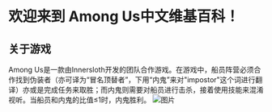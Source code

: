 # 欢迎来到 Among Us中文维基百科！
## 关于游戏
 Among Us是一款由Innersloth开发的团队合作游戏。在游戏中，船员阵营必须合作找到伪装者（亦可译为“冒名顶替者”，下用“内鬼”来对"impostor"这个词进行翻译）亦或是完成任务来取胜；而内鬼则需要对船员进行击杀，接着使用技能来混淆视听。当船员和内鬼的比值≤1时，内鬼胜利。
![图片]([https://upload-images.jianshu.io/upload_images/703764-605e3cc2ecb664f6.jpg?imageMogr2/auto-orient/strip%7CimageView2/2/w/1240](https://static.wikia.nocookie.net/central/images/a/a1/Innersloth_Logo.png/revision/latest/scale-to-width-down/160?cb=20220502030043))
